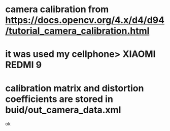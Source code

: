 # camera calibration from https://docs.opencv.org/4.x/d4/d94/tutorial_camera_calibration.html
# it was used my cellphone> XIAOMI REDMI 9
# calibration matrix and distortion coefficients are stored in buid/out_camera_data.xml
ok
